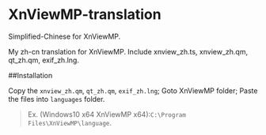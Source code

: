 # XnViewMP-translation
Simplified-Chinese for XnViewMP.

My zh-cn translation for XnViewMP. 
Include xnview_zh.ts, xnview_zh.qm, qt_zh.qm, exif_zh.lng.

##Installation

Copy the `xnview_zh.qm`, `qt_zh.qm`, `exif_zh.lng`;
Goto XnViewMP folder;
Paste the files into `languages` folder.

> Ex. (Windows10 x64 XnViewMP x64):`C:\Program Files\XnViewMP\language`.


